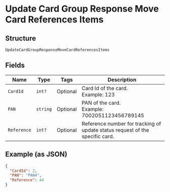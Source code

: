
# Update Card Group Response Move Card References Items

## Structure

`UpdateCardGroupResponseMoveCardReferencesItems`

## Fields

| Name | Type | Tags | Description |
|  --- | --- | --- | --- |
| `CardId` | `int?` | Optional | Card Id of the card.<br>Example: 123 |
| `PAN` | `string` | Optional | PAN of the card.<br>Example: 7002051123456789145 |
| `Reference` | `int?` | Optional | Reference number for tracking of update status request of the specific card. |

## Example (as JSON)

```json
{
  "CardId": 2,
  "PAN": "PAN4",
  "Reference": 44
}
```

